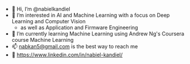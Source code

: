 - 👋 Hi, I’m @nabielkandiel
- 👀 I’m interested in AI and Machine Learning with a focus on Deep Learning and Computer Vision 
  - as well as Application and Firmware Engineering
- 🌱 I’m currently learning Machine Learning using Andrew Ng's Coursera course Machine Learning
- 📫 nabkan5@gmail.com is the best way to reach me
- :rocket: https://www.linkedin.com/in/nabiel-kandiel/

<!---
nabielkandiel/nabielkandiel is a ✨ special ✨ repository because its `README.md` (this file) appears on your GitHub profile.
You can click the Preview link to take a look at your changes.
--->
